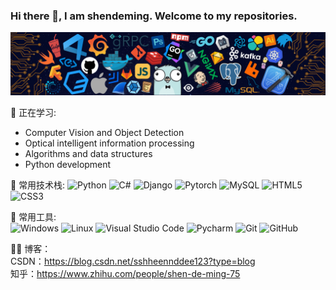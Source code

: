 ### Hi there 👋, I am shendeming. Welcome to my repositories.
<div align="center"><img src="https://github.com/shendeming/shendeming/blob/main/background.png" /></div>

💪 正在学习: 
- Computer Vision and Object Detection
- Optical intelligent information processing
- Algorithms and data structures
- Python development


🧠 常用技术栈: 
![Python](https://img.shields.io/badge/-Python-pink?style=flat-square&logo=Python)
![C#](https://img.shields.io/badge/c%23-%23239120.svg?style=flat-square&logo=c-sharp&logoColor=white)
![Django](https://img.shields.io/badge/Django-%2300599C.svg?style=flat-square&logo=django&logoColor=white)
![Pytorch](https://img.shields.io/badge/-Pytorch-oringe?style=flat-square&logo=pytorch)
![MySQL](https://img.shields.io/badge/mysql-%2300f.svg?style=flat-square&logo=mysql&logoColor=white)
![HTML5](https://img.shields.io/badge/-HTML5-E34F26?style=flat-square&logo=html5&logoColor=white)
![CSS3](https://img.shields.io/badge/-CSS3-1572B6?style=flat-square&logo=css3)

🧰 常用工具:  
![Windows](https://img.shields.io/badge/Windows-0078D6?style=flat-square&logo=windows&logoColor=white)
![Linux](https://img.shields.io/badge/Linux-FCC624?style=style=flat-square&logo=linux&logoColor=black)
![Visual Studio Code](https://img.shields.io/badge/-Visual%20Studio%20Code-007ACC?style=flat-square&logo=Visual%20Studio%20Code&logoColor=fff)
![Pycharm](https://img.shields.io/badge/Pycharm-4285F4?style=flat-square&logo=Pycharm&logoColor=white)
![Git](https://img.shields.io/badge/-Git-FCC624?style=flat-square&logo=git)
![GitHub](https://img.shields.io/badge/-GitHub-pink?style=flat-square&logo=github)

🤹‍♀️ 博客：    
CSDN：https://blog.csdn.net/sshheennddee123?type=blog    
知乎：https://www.zhihu.com/people/shen-de-ming-75

